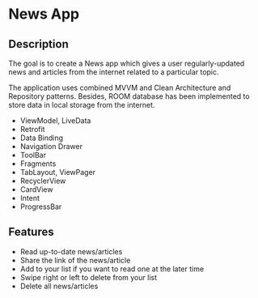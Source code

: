 # News App

## Description
The goal is to create a News app which gives a user regularly-updated news and articles from the internet related to a particular topic.

The application uses combined MVVM and Clean Architecture and Repository patterns. Besides, ROOM database has been implemented to store data in local storage from the internet.
- ViewModel, LiveData
- Retrofit
- Data Binding
- Navigation Drawer
- ToolBar
- Fragments
- TabLayout, ViewPager
- RecyclerView
- CardView
- Intent
- ProgressBar

## Features
- Read up-to-date news/articles
- Share the link of the news/article
- Add to your list if you want to read one at the later time
- Swipe right or left to delete from your list
- Delete all news/articles


